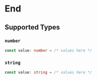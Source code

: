 # End


## Supported Types

### `number`

```typescript
const value: number = /* values here */
```

### `string`

```typescript
const value: string = /* values here */
```

